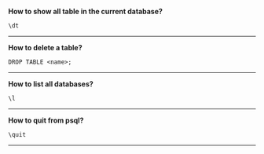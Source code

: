 **How to show all table in the current database?**

`\dt`

---

**How to delete a table?**

`DROP TABLE <name>;`

---

**How to list all databases?**

`\l`

---

**How to quit from psql?**

`\quit`

---
